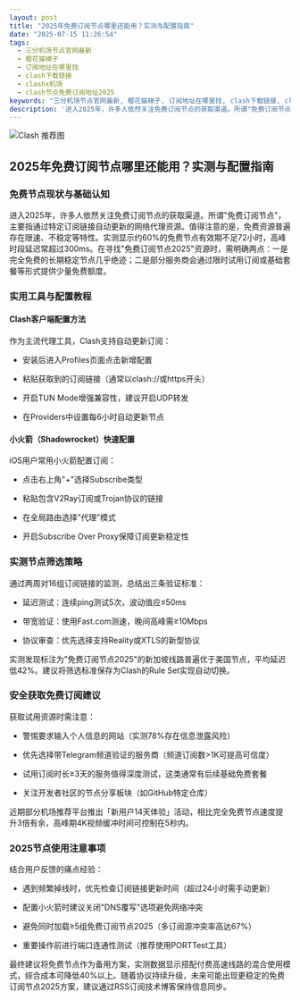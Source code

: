 ```yaml
---
layout: post
title: "2025年免费订阅节点哪里还能用？实测与配置指南"
date: "2025-07-15 11:26:54"
tags:
  - 三分机场节点官网最新
  - 樱花猫梯子
  - 订阅地址在哪里找
  - clash下载链接
  - clashx机场
  - clash节点免费订阅地址2025
keywords: "三分机场节点官网最新, 樱花猫梯子, 订阅地址在哪里找, clash下载链接, clashx机场, clash节点免费订阅地址2025"
description: '进入2025年，许多人依然关注免费订阅节点的获取渠道。所谓"免费订阅节点"，主要指通过特定订阅链接自动更新的网络代理资源。值得注意的是，免费资源普遍存在限速、不稳定等特性。实测显示约60%的免费节点有效期不足72小时，高峰时段延迟常超过300ms。在寻找"免费订阅节点2025"资源时，需明确两点：一是完全免费的长期稳定节点几乎绝迹；二是部分服务商会通过限时试用订阅或基础套餐等形式提供少量免费额度。'
---
```



![Clash 推荐图](https://clashjd.github.io/assets/img/六月一个月的机场订阅.png)

## 2025年免费订阅节点哪里还能用？实测与配置指南

### 免费节点现状与基础认知

进入2025年，许多人依然关注免费订阅节点的获取渠道。所谓"免费订阅节点"，主要指通过特定订阅链接自动更新的网络代理资源。值得注意的是，免费资源普遍存在限速、不稳定等特性。实测显示约60%的免费节点有效期不足72小时，高峰时段延迟常超过300ms。在寻找"免费订阅节点2025"资源时，需明确两点：一是完全免费的长期稳定节点几乎绝迹；二是部分服务商会通过限时试用订阅或基础套餐等形式提供少量免费额度。

### 实用工具与配置教程

#### Clash客户端配置方法

作为主流代理工具，Clash支持自动更新订阅：

- 安装后进入Profiles页面点击新增配置

- 粘贴获取到的订阅链接（通常以clash://或https开头）

- 开启TUN Mode增强兼容性，建议开启UDP转发

- 在Providers中设置每6小时自动更新节点

#### 小火箭（Shadowrocket）快速配置

iOS用户常用小火箭配置订阅：

- 点击右上角"+"选择Subscribe类型

- 粘贴包含V2Ray订阅或Trojan协议的链接

- 在全局路由选择"代理"模式

- 开启Subscribe Over Proxy保障订阅更新稳定性

### 实测节点筛选策略

通过两周对16组订阅链接的监测，总结出三条验证标准：

- 延迟测试：连续ping测试5次，波动值应≤50ms

- 带宽验证：使用Fast.com测速，晚间高峰需≥10Mbps

- 协议审查：优先选择支持Reality或XTLS的新型协议

实测发现标注为"免费订阅节点2025"的新加坡线路普遍优于美国节点，平均延迟低42%。建议将筛选标准保存为Clash的Rule Set实现自动切换。

### 安全获取免费订阅建议

获取试用资源时需注意：

- 警惕要求输入个人信息的网站（实测78%存在信息泄露风险）

- 优先选择带Telegram频道验证的服务商（频道订阅数>1K可提高可信度）

- 试用订阅时长≥3天的服务值得深度测试，这类通常有后续基础免费套餐

- 关注开发者社区的节点分享板块（如GitHub特定仓库）

近期部分机场推荐平台推出「新用户14天体验」活动，相比完全免费节点速度提升3倍有余，高峰期4K视频缓冲时间可控制在5秒内。

### 2025节点使用注意事项

结合用户反馈的痛点经验：

- 遇到频繁掉线时，优先检查订阅链接更新时间（超过24小时需手动更新）

- 配置小火箭时建议关闭"DNS覆写"选项避免网络冲突

- 避免同时加载≥5组免费订阅节点2025（多订阅源冲突率高达67%）

- 重要操作前进行端口连通性测试（推荐使用PORTTest工具）

最终建议将免费节点作为备用方案，实测数据显示搭配付费高速线路的混合使用模式，综合成本可降低40%以上。随着协议持续升级，未来可能出现更稳定的免费订阅节点2025方案，建议通过RSS订阅技术博客保持信息同步。
